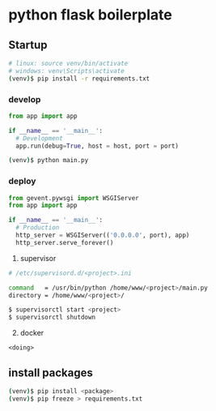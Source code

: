 # python flask boilerplate

## Startup

``` bash
# linux: source venv/bin/activate
# windows: venv\Scripts\activate
(venv)$ pip install -r requirements.txt
```

### develop

``` python
from app import app

if __name__ == '__main__':
  # Development
  app.run(debug=True, host = host, port = port)
```

``` bash
(venv)$ python main.py
```

### deploy

``` python
from gevent.pywsgi import WSGIServer
from app import app

if __name__ == '__main__':
  # Production
  http_server = WSGIServer(('0.0.0.0', port), app)
  http_server.serve_forever()
```

1. supervisor

``` bash
# /etc/supervisord.d/<project>.ini

command   = /usr/bin/python /home/www/<project>/main.py
directory = /home/www/<project>/
```

```bash
$ supervisorctl start <project>
$ supervisorctl shutdown
```

2. docker

`<doing>`

## install packages

``` bash
(venv)$ pip install <package>
(venv)$ pip freeze > requirements.txt
```

